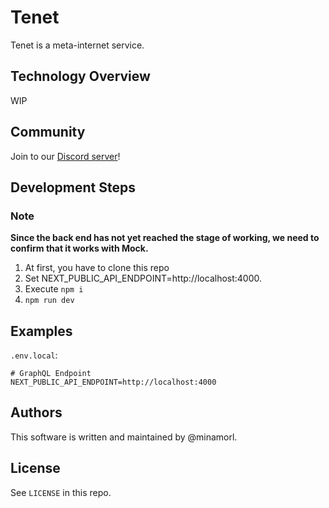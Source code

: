 # Tenet

Tenet is a meta-internet service.

## Technology Overview

WIP

## Community

Join to our [Discord server](https://discord.gg/FFbNc55Hxf)!

## Development Steps

### Note

**Since the back end has not yet reached the stage of working, we need to confirm that it works with Mock.**

1. At first, you have to clone this repo
2. Set NEXT_PUBLIC_API_ENDPOINT=http://localhost:4000.
3. Execute `npm i`
4. `npm run dev`

## Examples

`.env.local`:

```
# GraphQL Endpoint
NEXT_PUBLIC_API_ENDPOINT=http://localhost:4000
```

## Authors

This software is written and maintained by @minamorl.

## License

See `LICENSE` in this repo.
